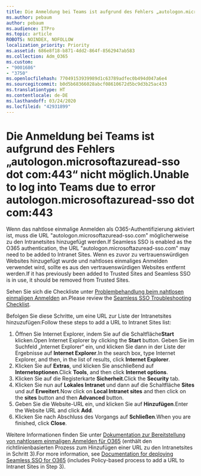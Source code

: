 ```yaml
---
title: Die Anmeldung bei Teams ist aufgrund des Fehlers „autologon.microsoftazuread-sso.com:443“ nicht möglich.
ms.author: pebaum
author: pebaum
ms.audience: ITPro
ms.topic: article
ROBOTS: NOINDEX, NOFOLLOW
localization_priority: Priority
ms.assetid: 686e8f18-b871-4dd2-864f-8562947ab583
ms.collection: Adm_O365
ms.custom:
- "9001686"
- "3750"
ms.openlocfilehash: 77049153939989d1c63789adfec0b494d047a6e4
ms.sourcegitcommit: b0d5b68366028abcf08610672d5bc9d3b25ac433
ms.translationtype: HT
ms.contentlocale: de-DE
ms.lasthandoff: 03/24/2020
ms.locfileid: "42931899"
---
```

# <a name="unable-to-log-into-teams-due-to-error-autologonmicrosoftazuread-sso-dot-com443"></a><span data-ttu-id="bd640-102">Die Anmeldung bei Teams ist aufgrund des Fehlers „autologon.microsoftazuread-sso dot com:443“ nicht möglich.</span><span class="sxs-lookup"><span data-stu-id="bd640-102">Unable to log into Teams due to error autologon.microsoftazuread-sso dot com:443</span></span>

<span data-ttu-id="bd640-103">Wenn das nahtlose einmalige Anmelden als O365-Authentifizierung aktiviert ist, muss die URL "autologon.microsoftazuread-sso.com" möglicherweise zu den Intranetsites hinzugefügt werden.</span><span class="sxs-lookup"><span data-stu-id="bd640-103">If Seamless SSO is enabled as the O365 authentication, the URL "autologon.microsoftazuread-sso.com" may need to be added to Intranet Sites.</span></span>  <span data-ttu-id="bd640-104">Wenn es zuvor zu vertrauenswürdigen Websites hinzugefügt wurde und nahtloses einmaliges Anmelden verwendet wird, sollte es aus den vertrauenswürdigen Websites entfernt werden.</span><span class="sxs-lookup"><span data-stu-id="bd640-104">If it has previously been added to Trusted Sites  and Seamless SSO is in use, it should be removed from Trusted Sites.</span></span>

<span data-ttu-id="bd640-105">Sehen Sie sich die Checkliste unter [Problembehandlung beim nahtlosen einmaligen Anmelden](https://docs.microsoft.com/azure/active-directory/hybrid/tshoot-connect-sso#troubleshooting-checklist) an.</span><span class="sxs-lookup"><span data-stu-id="bd640-105">Please review the [Seamless SSO Troubleshooting Checklist](https://docs.microsoft.com/azure/active-directory/hybrid/tshoot-connect-sso#troubleshooting-checklist).</span></span>

<span data-ttu-id="bd640-106">Befolgen Sie diese Schritte, um eine URL zur Liste der Intranetsites hinzuzufügen:</span><span class="sxs-lookup"><span data-stu-id="bd640-106">Follow these steps to add a URL to Intranet Sites list:</span></span>

1. <span data-ttu-id="bd640-107">Öffnen Sie Internet Explorer, indem Sie auf die Schaltfläche**Start** klicken.</span><span class="sxs-lookup"><span data-stu-id="bd640-107">Open Internet Explorer by clicking the **Start** button.</span></span> <span data-ttu-id="bd640-108">Geben Sie im Suchfeld „Internet Explorer“ ein, und klicken Sie dann in der Liste der Ergebnisse auf **Internet Explorer**.</span><span class="sxs-lookup"><span data-stu-id="bd640-108">In the search box, type Internet Explorer, and then, in the list of results, click **Internet Explorer**.</span></span>
2. <span data-ttu-id="bd640-109">Klicken Sie auf **Extras**, und klicken Sie anschließend auf **Internetoptionen**.</span><span class="sxs-lookup"><span data-stu-id="bd640-109">Click **Tools**, and then click **Internet options**.</span></span>
3. <span data-ttu-id="bd640-110">Klicken Sie auf die Registerkarte **Sicherheit**.</span><span class="sxs-lookup"><span data-stu-id="bd640-110">Click the **Security** tab.</span></span>
4. <span data-ttu-id="bd640-111">Klicken Sie nun auf **Lokales Intranet** und dann auf die Schaltfläche **Sites** und auf **Erweitert**.</span><span class="sxs-lookup"><span data-stu-id="bd640-111">Now click on **Local Intranet sites** and then click on the **sites** button and then **Advanced** button.</span></span>
5. <span data-ttu-id="bd640-112">Geben Sie die Website-URL ein, und klicken Sie auf **Hinzufügen**.</span><span class="sxs-lookup"><span data-stu-id="bd640-112">Enter the Website URL and click **Add**.</span></span>
6. <span data-ttu-id="bd640-113">Klicken Sie nach Abschluss des Vorgangs auf **Schließen**.</span><span class="sxs-lookup"><span data-stu-id="bd640-113">When you are finished, click **Close**.</span></span>

<span data-ttu-id="bd640-114">Weitere Informationen finden Sie unter [Dokumentation zur Bereitstellung von nahtlosem einmaligen Anmelden für O365](https://docs.microsoft.com/azure/active-directory/hybrid/how-to-connect-sso-quick-start) (enthält den richtlinienbasierten Prozess zum Hinzufügen einer URL zu den Intranetsites in Schritt 3).</span><span class="sxs-lookup"><span data-stu-id="bd640-114">For more information, see [Documentation for deploying Seamless SSO for O365](https://docs.microsoft.com/azure/active-directory/hybrid/how-to-connect-sso-quick-start) (includes Policy-based process to add a URL to Intranet Sites in Step 3).</span></span>
